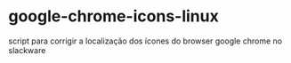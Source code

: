 # google-chrome-icons-linux
script para corrigir a localização dos ícones do browser google chrome no slackware
